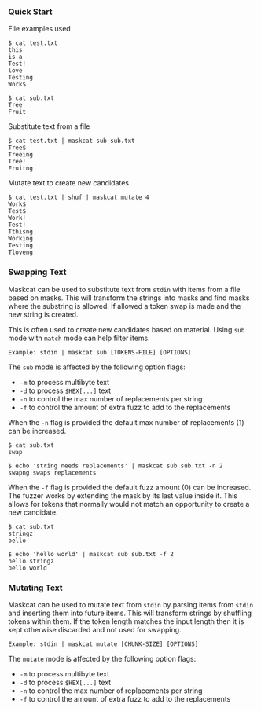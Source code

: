 ### Quick Start
File examples used
```
$ cat test.txt
this
is a
Test!
love
Testing
Work$

$ cat sub.txt
Tree
Fruit
```
Substitute text from a file
```
$ cat test.txt | maskcat sub sub.txt
Tree$
Treeing
Tree!
Fruitng
```
Mutate text to create new candidates
```
$ cat test.txt | shuf | maskcat mutate 4
Work$
Test$
Work!
Test!
Tthisng
Working
Testing
Tloveng
```

### Swapping Text
Maskcat can be used to substitute text from `stdin` with items from a file
based on masks. This will transform the strings into masks and find masks where
the substring is allowed. If allowed a token swap is made and the new string is
created. 

This is often used to create new candidates based on material. Using `sub` mode
with `match` mode can help filter items.

```
Example: stdin | maskcat sub [TOKENS-FILE] [OPTIONS]
```

The `sub` mode is affected by the following option flags:
- `-m` to process multibyte text
- `-d` to process `$HEX[...]` text
- `-n` to control the max number of replacements per string
- `-f` to control the amount of extra fuzz to add to the replacements

When the `-n` flag is provided the default max number of replacements (1) can
be increased.
```
$ cat sub.txt
swap

$ echo 'string needs replacements' | maskcat sub sub.txt -n 2
swapng swaps replacements
```

When the `-f` flag is provided the default fuzz amount (0) can be increased.
The fuzzer works by extending the mask by its last value inside it. This allows
for tokens that normally would not match an opportunity to create a new
candidate.
```
$ cat sub.txt
stringz
bello

$ echo 'hello world' | maskcat sub sub.txt -f 2
hello stringz
bello world
```

### Mutating Text
Maskcat can be used to mutate text from `stdin` by parsing items from `stdin`
and inserting them into future items. This will transform strings by shuffling
tokens within them. If the token length matches the input length then it is
kept otherwise discarded and not used for swapping.

```
Example: stdin | maskcat mutate [CHUNK-SIZE] [OPTIONS]
```

The `mutate` mode is affected by the following option flags:
- `-m` to process multibyte text
- `-d` to process `$HEX[...]` text
- `-n` to control the max number of replacements per string
- `-f` to control the amount of extra fuzz to add to the replacements



